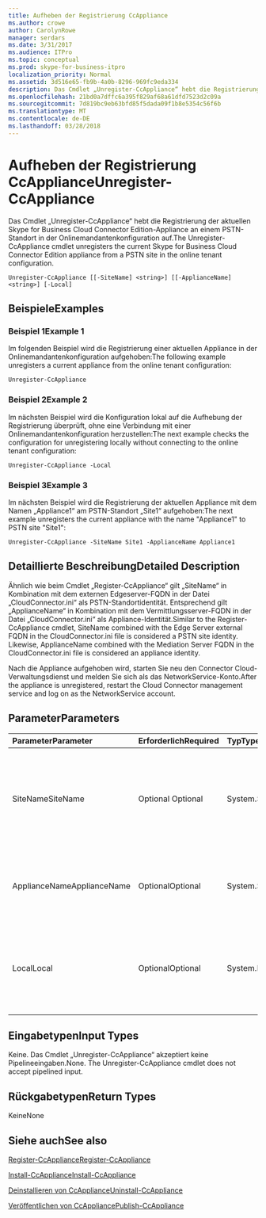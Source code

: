 ```yaml
---
title: Aufheben der Registrierung CcAppliance
ms.author: crowe
author: CarolynRowe
manager: serdars
ms.date: 3/31/2017
ms.audience: ITPro
ms.topic: conceptual
ms.prod: skype-for-business-itpro
localization_priority: Normal
ms.assetid: 3d516e65-fb9b-4a0b-8296-969fc9eda334
description: Das Cmdlet „Unregister-CcAppliance“ hebt die Registrierung der aktuellen Skype for Business Cloud Connector Edition-Appliance an einem PSTN-Standort in der Onlinemandantenkonfiguration auf.
ms.openlocfilehash: 21bd0a7dffc6a395f829af68a61dfd7523d2c09a
ms.sourcegitcommit: 7d819bc9eb63bfd85f5dada09f1b8e5354c56f6b
ms.translationtype: MT
ms.contentlocale: de-DE
ms.lasthandoff: 03/28/2018
---
```

# <a name="unregister-ccappliance"></a><span data-ttu-id="445a5-103">Aufheben der Registrierung CcAppliance</span><span class="sxs-lookup"><span data-stu-id="445a5-103">Unregister-CcAppliance</span></span>
 
<span data-ttu-id="445a5-104">Das Cmdlet „Unregister-CcAppliance“ hebt die Registrierung der aktuellen Skype for Business Cloud Connector Edition-Appliance an einem PSTN-Standort in der Onlinemandantenkonfiguration auf.</span><span class="sxs-lookup"><span data-stu-id="445a5-104">The Unregister-CcAppliance cmdlet unregisters the current Skype for Business Cloud Connector Edition appliance from a PSTN site in the online tenant configuration.</span></span>
  
```
Unregister-CcAppliance [[-SiteName] <string>] [[-ApplianceName] <string>] [-Local]
```

## <a name="examples"></a><span data-ttu-id="445a5-105">Beispiele</span><span class="sxs-lookup"><span data-stu-id="445a5-105">Examples</span></span>
<span data-ttu-id="445a5-106"><a name="Examples"> </a></span><span class="sxs-lookup"><span data-stu-id="445a5-106"></span></span>

### <a name="example-1"></a><span data-ttu-id="445a5-107">Beispiel 1</span><span class="sxs-lookup"><span data-stu-id="445a5-107">Example 1</span></span>

<span data-ttu-id="445a5-108">Im folgenden Beispiel wird die Registrierung einer aktuellen Appliance in der Onlinemandantenkonfiguration aufgehoben:</span><span class="sxs-lookup"><span data-stu-id="445a5-108">The following example unregisters a current appliance from the online tenant configuration:</span></span>
  
```
Unregister-CcAppliance
```

### <a name="example-2"></a><span data-ttu-id="445a5-109">Beispiel 2</span><span class="sxs-lookup"><span data-stu-id="445a5-109">Example 2</span></span>

<span data-ttu-id="445a5-110">Im nächsten Beispiel wird die Konfiguration lokal auf die Aufhebung der Registrierung überprüft, ohne eine Verbindung mit einer Onlinemandantenkonfiguration herzustellen:</span><span class="sxs-lookup"><span data-stu-id="445a5-110">The next example checks the configuration for unregistering locally without connecting to the online tenant configuration:</span></span>
  
```
Unregister-CcAppliance -Local
```

### <a name="example-3"></a><span data-ttu-id="445a5-111">Beispiel 3</span><span class="sxs-lookup"><span data-stu-id="445a5-111">Example 3</span></span>

<span data-ttu-id="445a5-112">Im nächsten Beispiel wird die Registrierung der aktuellen Appliance mit dem Namen „Appliance1“ am PSTN-Standort „Site1“ aufgehoben:</span><span class="sxs-lookup"><span data-stu-id="445a5-112">The next example unregisters the current appliance with the name "Appliance1" to PSTN site "Site1":</span></span>
  
```
Unregister-CcAppliance -SiteName Site1 -ApplianceName Appliance1
```

## <a name="detailed-description"></a><span data-ttu-id="445a5-113">Detaillierte Beschreibung</span><span class="sxs-lookup"><span data-stu-id="445a5-113">Detailed Description</span></span>
<span data-ttu-id="445a5-114"><a name="DetailedDescription"> </a></span><span class="sxs-lookup"><span data-stu-id="445a5-114"></span></span>

<span data-ttu-id="445a5-p101">Ähnlich wie beim Cmdlet „Register-CcAppliance“ gilt „SiteName“ in Kombination mit dem externen Edgeserver-FQDN in der Datei „CloudConnector.ini“ als PSTN-Standortidentität. Entsprechend gilt „ApplianceName“ in Kombination mit dem Vermittlungsserver-FQDN in der Datei „CloudConnector.ini“ als Appliance-Identität.</span><span class="sxs-lookup"><span data-stu-id="445a5-p101">Similar to the Register-CcAppliance cmdlet, SiteName combined with the Edge Server external FQDN in the CloudConnector.ini file is considered a PSTN site identity. Likewise, ApplianceName combined with the Mediation Server FQDN in the CloudConnector.ini file is considered an appliance identity.</span></span>
  
<span data-ttu-id="445a5-117">Nach die Appliance aufgehoben wird, starten Sie neu den Connector Cloud-Verwaltungsdienst und melden Sie sich als das NetworkService-Konto.</span><span class="sxs-lookup"><span data-stu-id="445a5-117">After the appliance is unregistered, restart the Cloud Connector management service and log on as the NetworkService account.</span></span>
  
## <a name="parameters"></a><span data-ttu-id="445a5-118">Parameter</span><span class="sxs-lookup"><span data-stu-id="445a5-118">Parameters</span></span>
<span data-ttu-id="445a5-119"><a name="DetailedDescription"> </a></span><span class="sxs-lookup"><span data-stu-id="445a5-119"></span></span>

|<span data-ttu-id="445a5-120">**Parameter**</span><span class="sxs-lookup"><span data-stu-id="445a5-120">**Parameter**</span></span>|<span data-ttu-id="445a5-121">**Erforderlich**</span><span class="sxs-lookup"><span data-stu-id="445a5-121">**Required**</span></span>|<span data-ttu-id="445a5-122">**Typ**</span><span class="sxs-lookup"><span data-stu-id="445a5-122">**Type**</span></span>|<span data-ttu-id="445a5-123">**Beschreibung**</span><span class="sxs-lookup"><span data-stu-id="445a5-123">**Description**</span></span>|
|:-----|:-----|:-----|:-----|
| <span data-ttu-id="445a5-124">SiteName</span><span class="sxs-lookup"><span data-stu-id="445a5-124">SiteName</span></span> <br/> |<span data-ttu-id="445a5-125">Optional </span><span class="sxs-lookup"><span data-stu-id="445a5-125">Optional</span></span>  <br/> |<span data-ttu-id="445a5-126">System.String</span><span class="sxs-lookup"><span data-stu-id="445a5-126">System.String</span></span>  <br/> |<span data-ttu-id="445a5-p102">Name des PSTN-Standorts, an dem die Appliance registriert ist. Der Standardwert ist der Wert „SiteName“ in der Datei „CloudConnector.ini“.</span><span class="sxs-lookup"><span data-stu-id="445a5-p102">PSTN site name where the appliance is registered. Default value is SiteName value in CloudConnector.ini file.</span></span>  <br/> |
|<span data-ttu-id="445a5-129">ApplianceName</span><span class="sxs-lookup"><span data-stu-id="445a5-129">ApplianceName</span></span>  <br/> |<span data-ttu-id="445a5-130">Optional</span><span class="sxs-lookup"><span data-stu-id="445a5-130">Optional</span></span>  <br/> |<span data-ttu-id="445a5-131">System.String</span><span class="sxs-lookup"><span data-stu-id="445a5-131">System.String</span></span>  <br/> |<span data-ttu-id="445a5-p103">Name der aktuellen Appliance. Der Standardwert ist der Computername des Hostservers.</span><span class="sxs-lookup"><span data-stu-id="445a5-p103">Name of the current appliance. Default value is the computer name of the host server.</span></span>  <br/> |
|<span data-ttu-id="445a5-134">Local</span><span class="sxs-lookup"><span data-stu-id="445a5-134">Local</span></span>  <br/> |<span data-ttu-id="445a5-135">Optional</span><span class="sxs-lookup"><span data-stu-id="445a5-135">Optional</span></span>  <br/> |<span data-ttu-id="445a5-136">System.Management.Automation.SwitchParameter</span><span class="sxs-lookup"><span data-stu-id="445a5-136">System.Management.Automation.SwitchParameter</span></span>  <br/> |<span data-ttu-id="445a5-137">Überprüft die Konfiguration lokal auf eine Registrierung, ohne eine Verbindung mit einer Onlinemandantenkonfiguration herzustellen.</span><span class="sxs-lookup"><span data-stu-id="445a5-137">Check configuration for registration locally without connecting to an online tenant configuration.</span></span>  <br/> |
   
## <a name="input-types"></a><span data-ttu-id="445a5-138">Eingabetypen</span><span class="sxs-lookup"><span data-stu-id="445a5-138">Input Types</span></span>
<span data-ttu-id="445a5-139"><a name="InputTypes"> </a></span><span class="sxs-lookup"><span data-stu-id="445a5-139"></span></span>

<span data-ttu-id="445a5-p104">Keine. Das Cmdlet „Unregister-CcAppliance“ akzeptiert keine Pipelineeingaben.</span><span class="sxs-lookup"><span data-stu-id="445a5-p104">None. The Unregister-CcAppliance cmdlet does not accept pipelined input.</span></span>
  
## <a name="return-types"></a><span data-ttu-id="445a5-142">Rückgabetypen</span><span class="sxs-lookup"><span data-stu-id="445a5-142">Return Types</span></span>
<span data-ttu-id="445a5-143"><a name="ReturnTypes"> </a></span><span class="sxs-lookup"><span data-stu-id="445a5-143"></span></span>

<span data-ttu-id="445a5-144">Keine</span><span class="sxs-lookup"><span data-stu-id="445a5-144">None</span></span>
  
## <a name="see-also"></a><span data-ttu-id="445a5-145">Siehe auch</span><span class="sxs-lookup"><span data-stu-id="445a5-145">See also</span></span>
<span data-ttu-id="445a5-146"><a name="ReturnTypes"> </a></span><span class="sxs-lookup"><span data-stu-id="445a5-146"></span></span>

[<span data-ttu-id="445a5-147">Register-CcAppliance</span><span class="sxs-lookup"><span data-stu-id="445a5-147">Register-CcAppliance</span></span>](register-ccappliance.md)
  
[<span data-ttu-id="445a5-148">Install-CcAppliance</span><span class="sxs-lookup"><span data-stu-id="445a5-148">Install-CcAppliance</span></span>](install-ccappliance.md)
  
[<span data-ttu-id="445a5-149">Deinstallieren von CcAppliance</span><span class="sxs-lookup"><span data-stu-id="445a5-149">Uninstall-CcAppliance</span></span>](uninstall-ccappliance.md)
  
[<span data-ttu-id="445a5-150">Veröffentlichen von CcAppliance</span><span class="sxs-lookup"><span data-stu-id="445a5-150">Publish-CcAppliance</span></span>](publish-ccappliance.md)
  

